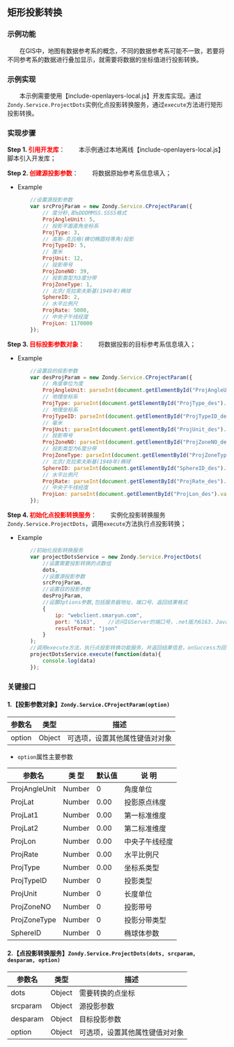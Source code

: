 ## 矩形投影转换

### 示例功能
&ensp;&ensp;&ensp;&ensp;在GIS中，地图有数据参考系的概念，不同的数据参考系可能不一致，若要将不同参考系的数据进行叠加显示，就需要将数据的坐标值进行投影转换。

### 示例实现
&ensp;&ensp;&ensp;&ensp;本示例需要使用【include-openlayers-local.js】开发库实现。通过`Zondy.Service.ProjectDots`实例化点投影转换服务，通过`execute`方法进行矩形投影转换。

### 实现步骤

**Step 1. <font color=red>引用开发库</font>**：
&ensp;&ensp;&ensp;&ensp;本示例通过本地离线【include-openlayers-local.js】脚本引入开发库；

**Step 2. <font color=red>创建源投影参数</font>**：
&ensp;&ensp;&ensp;&ensp;将数据原始参考系信息填入；

* Example

    ```javascript
        //设置源投影参数
        var srcProjParam = new Zondy.Service.CProjectParam({
            // 度分秒,即±DDDMMSS.SSSS格式
            ProjAngleUnit: 5,
            // 投影平面直角坐标系
            ProjType: 3,
            // 高斯-克吕格(横切椭圆柱等角)投影
            ProjTypeID: 5,
            // 厘米
            ProjUnit: 12,
            // 投影带号
            ProjZoneNO: 39,
            // 投影类型为3度分带
            ProjZoneType: 1,
            // 北京/克拉索夫斯基(1940年)椭球
            SphereID: 2,
            // 水平比例尺
            ProjRate: 5000,
            // 中央子午线经度
            ProjLon: 1170000
        });
    ```

**Step 3. <font color=red>目标投影参数对象</font>**：
&ensp;&ensp;&ensp;&ensp;将数据投影的目标参考系信息填入；

* Example

    ```javascript
        //设置目的投影参数
        var desProjParam = new Zondy.Service.CProjectParam({
            // 角度单位为度
            ProjAngleUnit: parseInt(document.getElementById("ProjAngleUnit_des").value.split(':')[0]),
            // 地理坐标系
            ProjType: parseInt(document.getElementById("ProjType_des").value.split(':')[0]),
            // 地理坐标系
            ProjTypeID: parseInt(document.getElementById("ProjTypeID_des").value.split(':')[0]),
            // 毫米
            ProjUnit: parseInt(document.getElementById("ProjUnit_des").value.split(':')[0]),
            // 投影带号
            ProjZoneNO: parseInt(document.getElementById("ProjZoneNO_des").value),
            // 投影类型为6度分带
            ProjZoneType: parseInt(document.getElementById("ProjZoneType_des").value.split(':')[0]),
            // 北京/克拉索夫斯基(1940年)椭球
            SphereID: parseInt(document.getElementById("SphereID_des").value.split(':')[0]),
            // 水平比例尺
            ProjRate: parseInt(document.getElementById("ProjRate_des").value),
            // 中央子午线经度
            ProjLon: parseInt(document.getElementById("ProjLon_des").value)
        });
    ```

**Step 4. <font color=red>初始化点投影转换服务</font>**：
&ensp;&ensp;&ensp;&ensp;实例化投影转换服务`Zondy.Service.ProjectDots`，调用`execute`方法执行点投影转换；

* Example

    ```javascript
        //初始化投影转换服务
        var projectDotsService = new Zondy.Service.ProjectDots(
            //设置需要投影转换的点数组
            dots,
            //设置源投影参数
            srcProjParam,
            //设置目的投影参数
            desProjParam,
            //设置Options参数,包括服务器地址、端口号、返回结果格式
            {
                ip: "webclient.smaryun.com",
                port: "6163",    //访问IGServer的端口号，.net版为6163，Java版为8089,
                resultFormat: "json"
            }
        );
        //调用execute方法，执行点投影转换功能服务，并返回结果信息，onSuccess为回调函数
        projectDotsService.execute(function(data){
            console.log(data)
        });
    ```

### 关键接口

#### 1.【投影参数对象】`Zondy.Service.CProjectParam(option)`

|参数名| 类型 |描述|
|-----------|------|----|
|option| Object |可选项，设置其他属性键值对对象|

* `option`属性主要参数

| 参数名        | 类 型               | 默认值    | 说 明          |
|---------------|---------------------|----------|----------------|
|ProjAngleUnit	|Number               |0         |角度单位        |
|ProjLat	    |Number               |0.00      |投影原点纬度     |
|ProjLat1	    |Number               |0.00      |第一标准维度     |
|ProjLat2	    |Number               |0.00      |第二标准维度     |	
|ProjLon	    |Number               |0.00      |中央子午线经度   |	
|ProjRate	    |Number               |0.00      |水平比例尺       |
|ProjType	    |Number               |0.00      |坐标系类型       |
|ProjTypeID	    |Number               |0         |投影类型         |	
|ProjUnit	    |Number               |0         |长度单位         |
|ProjZoneNO	    |Number               |0         |投影带号         |
|ProjZoneType	|Number               |0         |投影分带类型     |
|SphereID	    |Number               |0         |椭球体参数       |

#### 2.【点投影转换服务】`Zondy.Service.ProjectDots(dots, srcparam, desparam, option)`
|参数名   | 类型   |描述                        |
|--------|------  |----------------------------|
|dots    | Object |需要转换的点坐标             |
|srcparam| Object |源投影参数                   |
|desparam| Object |目标投影参数                 |
|option  | Object |可选项，设置其他属性键值对对象|
